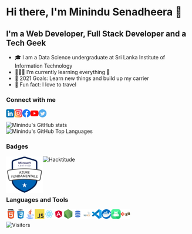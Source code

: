# Hi there, I'm Minindu Senadheera 👋

## I'm a Web Developer, Full Stack Developer and a Tech Geek

- 🎓 I am a Data Science undergraduate at Sri Lanka Institute of Information Technology
- 👨🏻‍💻 I’m currently learning everything 🤣
- 🥅 2021 Goals: Learn new things and build up my carrier
- 👣 Fun fact: I love to travel

### Connect with me

[<img align="left" alt="MininduSenadheera | LinkedIn" width="22px" src="https://raw.githubusercontent.com/MininduSenadheera/MininduSenadheera/master/Images/linkedin.png" />][linkedin]
[<img align="left" alt="MininduSenadheera | Instagram" width="22px" src="https://raw.githubusercontent.com/MininduSenadheera/MininduSenadheera/master/Images/instagram.png" />][instagram]
[<img align="left" alt="MininduSenadheera | Facebook" width="22px" src="https://raw.githubusercontent.com/MininduSenadheera/MininduSenadheera/master/Images/facebook.png" />][facebook]
[<img align="left" alt="MininduSenadheera | YouTube" width="22px" src="https://raw.githubusercontent.com/MininduSenadheera/MininduSenadheera/master/Images/youtube.png" />][youtube]
[<img align="left" alt="MininduSenadheera | Twitter" width="22px" src="https://raw.githubusercontent.com/MininduSenadheera/MininduSenadheera/master/Images/twitter.png" />][twitter]

<br/>
<br/>

<div align="left">
    <img
        alt="Minindu's GitHub stats"
        src='https://github-readme-stats.vercel.app/api?username=MininduSenadheera&show_icons=true&include_all_commits=true&count_private=true&theme=github_dark'
    />
</div>

<div align="left">
    <img
        alt="Minindu's GitHub Top Languages"
        src='https://github-readme-stats.vercel.app/api/top-langs/?username=MininduSenadheera&layout=compact&langs_count=10&theme=github_dark'
    />
</div>

### Badges
<div>
    <img align="left" alt="Azure Fundermentals" width="100px" src="https://raw.githubusercontent.com/MininduSenadheera/MininduSenadheera/master/Images/microsoft-certified-azure-fundamentals.png" />
    <img align="left" alt="Hacktitude" width="100px" src="https://api.accredible.com/v1/frontend/credential_website_embed_image/badge/46213604" />
</div>
<br/>
<br/>
<br/>
<br/>
<br/>

### Languages and Tools

<img align="left" alt="HTML5" width="26px" src="https://raw.githubusercontent.com/github/explore/80688e429a7d4ef2fca1e82350fe8e3517d3494d/topics/html/html.png" />
<img align="left" alt="CSS3" width="26px" src="https://raw.githubusercontent.com/github/explore/80688e429a7d4ef2fca1e82350fe8e3517d3494d/topics/css/css.png" />
<img align="left" alt="Java" width="26px" src="https://raw.githubusercontent.com/MininduSenadheera/MininduSenadheera/master/Images/java.png" />
<img align="left" alt="JavaScript" width="26px" src="https://raw.githubusercontent.com/github/explore/80688e429a7d4ef2fca1e82350fe8e3517d3494d/topics/javascript/javascript.png" />
<img align="left" alt="React" width="26px" src="https://raw.githubusercontent.com/github/explore/80688e429a7d4ef2fca1e82350fe8e3517d3494d/topics/react/react.png" />
<img align="left" alt="Angular" width="26px" src="https://raw.githubusercontent.com/github/explore/80688e429a7d4ef2fca1e82350fe8e3517d3494d/topics/angular/angular.png" />
<img align="left" alt="Node.js" width="26px" src="https://raw.githubusercontent.com/github/explore/80688e429a7d4ef2fca1e82350fe8e3517d3494d/topics/nodejs/nodejs.png" />
<img align="left" alt="SQL" width="26px" src="https://raw.githubusercontent.com/github/explore/80688e429a7d4ef2fca1e82350fe8e3517d3494d/topics/sql/sql.png" />
<img align="left" alt="MySQL" width="26px" src="https://raw.githubusercontent.com/github/explore/80688e429a7d4ef2fca1e82350fe8e3517d3494d/topics/mysql/mysql.png" />
<img align="left" alt="Visual Studio Code" width="26px" src="https://raw.githubusercontent.com/github/explore/80688e429a7d4ef2fca1e82350fe8e3517d3494d/topics/visual-studio-code/visual-studio-code.png" />
<img align="left" alt="Docker" width="26px" src="https://raw.githubusercontent.com/MininduSenadheera/MininduSenadheera/master/Images/docker.png" />
<img align="left" alt="Docker" width="26px" src="https://raw.githubusercontent.com/MininduSenadheera/MininduSenadheera/master/Images/android.png" />
<img align="left" alt="Git" width="26px" src="https://raw.githubusercontent.com/github/explore/80688e429a7d4ef2fca1e82350fe8e3517d3494d/topics/git/git.png" />

<br />
<br />

<div align="left">
    <img
        alt="Visitors"
        src='https://visitor-badge.glitch.me/badge?page_id=MininduSenadheera.MininduSenadheera'
    />
</div>

[twitter]: https://twitter.com/Minindu_S
[youtube]: https://www.youtube.com/c/MininduSenadheera
[instagram]: https://www.instagram.com/minindu_senadheera
[facebook]: https://www.facebook.com/minindu.senadheera
[linkedin]: www.linkedin.com/in/minindusenadheera
